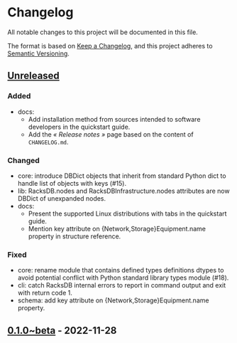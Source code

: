 # Changelog

All notable changes to this project will be documented in this file.

The format is based on [Keep a Changelog](https://keepachangelog.com/en/1.0.0/),
and this project adheres to
[Semantic Versioning](https://semver.org/spec/v2.0.0.html).

## [Unreleased]

### Added
- docs:
  - Add installation method from sources intended to software developers in the
    quickstart guide.
  - Add the _« Release notes »_ page based on the content of `CHANGELOG.md`.

### Changed
- core: introduce DBDict objects that inherit from standard Python dict to
  handle list of objects with keys (#15).
- lib: RacksDB.nodes and RacksDBInfrastructure.nodes attributes are now DBDict
  of unexpanded nodes.
- docs:
  - Present the supported Linux distributions with tabs in the quickstart
    guide.
  - Mention key attribute on {Network,Storage}Equipment.name property in
    structure reference.

### Fixed
- core: rename module that contains defined types definitions dtypes to avoid
  potential conflict with Python standard library types module (#18).
- cli: catch RacksDB internal errors to report in command output and exit with
  return code 1.
- schema: add key attribute on {Network,Storage}Equipment.name property.

## [0.1.0~beta] - 2022-11-28

[unreleased]: https://github.com/rackslab/racksdb/compare/v0.1.0-beta...HEAD
[0.1.0~beta]: https://github.com/rackslab/racksdb/releases/tag/v0.1.0-beta
